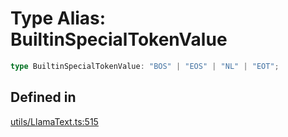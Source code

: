 # Type Alias: BuiltinSpecialTokenValue

```ts
type BuiltinSpecialTokenValue: "BOS" | "EOS" | "NL" | "EOT";
```

## Defined in

[utils/LlamaText.ts:515](https://github.com/withcatai/node-llama-cpp/blob/6405ee945e792651123189aae2612212095765b6/src/utils/LlamaText.ts#L515)
